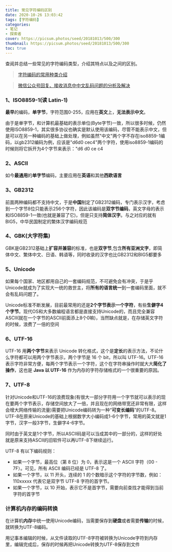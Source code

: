 ```yaml
---
title: 常见字符编码区别
date: 2020-10-26 13:03:42
tags: [字符编码]
categories: 
- 笔记
- 探索者
cover: https://picsum.photos/seed/20181013/500/300
thumbnail: https://picsum.photos/seed/20181013/500/300
toc: true
---
```

查阅并总结一些常见的字符编码类型，介绍其特点以及之间的区别。
> [字符编码的常用种类介绍](https://blog.csdn.net/qq_34745204/article/details/83786775)

> [微信公众号回复、接收消息中中文乱码问题的分析及解决](https://blog.csdn.net/slx3320612540/article/details/81251642)
<!-- more -->


### 1、ISO8859-1(读 Latin-1)

**最早**的编码，**单字节**，字符范围0-255，应用在**英文**上，**无法表示中文**。

由于是单字节，和计算机最基础的表示单位(Byte字节)一致，所以很多时候，仍然使用ISO8859-1，其实很多协议也确实是默认使用该编码，尽管不能表示中文，但是可以在另一种编码的基础上做处理，例如虽然"中文"两个字不存在iso8859-1编码，以gb2312编码为例，应该是"d6d0 cec4"两个字符，使用iso8859-1编码的时候则将它拆开为4个字节来表示："d6 d0 ce c4



### 2、ASCII

如今**最通用**的**单字节**编码，主要应用在**英语**和其他**西欧语言**



### 3、GB2312

前面两种编码都不支持中文，于是**中国**制定了GB2312编码，专门表示汉字，考虑到一个字节8位只能表示256个字符，因此该编码是**双字节编码**，英文字母的表示和ISO8859-1一致(也就是兼容了它)，但是只支持**简体汉字**。与之对应的就有BIG5，中华民国制定的繁体汉字编码规范

### 4、GBK(大字符集)

GBK是GB2312基础上**扩容并兼容**的标准，也是**双字节**,包含**所有亚洲文字**，即简体中文、繁体中文、日语、韩语等，同时收录的汉字也比GB2312和BIG5都要多

### 5、Unicode

如果每个国家、地区都用自己的一套编码规范，不可避免会有冲突，于是乎Unicode就成为了实现大一统的救世主，将**所有的语言统一**到一套编码里面，就不会有乱码问题了。

Unicode标准不断发展，目前最常用的还是**2个字节表示一个字符**，有些**生僻字4个字节**。现代OS和大多数编程语言都是直接支持Unicode的，而且完全兼容ASCII(就在一个字节的ASCII前面添上8个0嘛)，当然缺点就是，在存储英文字符的时候，浪费了一倍的空间



### 6、UTF-16

UTF-16 用**两个字节**来表示 Unicode 转化格式，这个是**定长**的表示方法，不论什么字符都可以用两个字节表示，两个字节是 16 个 bit，所以叫 UTF-16。UTF-16 表示字符非常方便，每两个字节表示一个字符，这个在字符串操作时就大大**简化了操作**，这也是 **Java 以 UTF-16** 作为内存的字符存储格式的一个很重要的原因。 



### 7、UTF-8


针对Unicode和UTF-16的浪费现象(有很大一部分字符用一个字节就可以表示的现在要两个字节表示，存储空间放大了一倍，并且现在的网络带宽还非常有限，这样会增大网络传输的流量)需要把Unicode编码转为一种“**可变长编码**”的UTF-8。UTF-8在原来Unicode的基础上根据数字大小编码成1-6个字节，常用的英文就是1字节，汉字一般3字节，生僻字4-6字节。

同时由于英文是1个字节，所以ASCII码是可以当成其中的一部分的，这样的好处就是原来支持ASCII的旧软件可以再UTF-8下继续运行。

UTF-8 有以下编码规则： 

- 如果一个字节，最高位（第 8 位）为 0，表示这是一个 ASCII 字符（00 - 7F）。可见，所有 ASCII 编码已经是 UTF-8 了。
- 如果一个字节，以 11 开头，连续的 1 的个数暗示这个字符的字节数，例如：110xxxxx 代表它是双字节 UTF-8 字符的首字节。
- 如果一个字节，以 10 开始，表示它不是首字节，需要向前查找才能得到当前字符的首字节

### 计算机内存的编码转换

在计算机**内存**中统一使用Unicode编码，当需要保存到**硬盘**或者需要**传输**的时候，就转换为UTF-8编码。

用记事本编辑的时候，从文件读取的UTF-8字符被转换为Unicode字符到内存里，编辑完成后，保存的时候再把Unicode转换为UTF-8保存到文件











